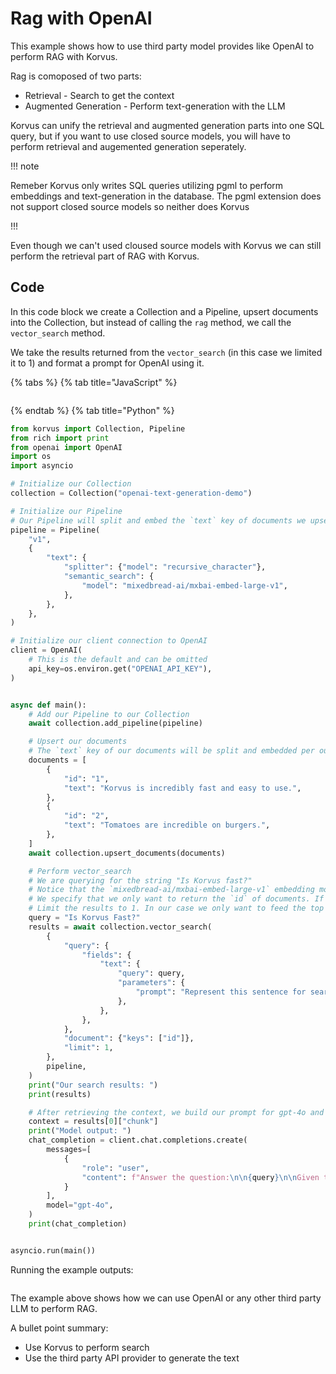 # Rag with OpenAI

This example shows how to use third party model provides like OpenAI to perform RAG with Korvus.

Rag is comoposed of two parts:
- Retrieval - Search to get the context
- Augmented Generation - Perform text-generation with the LLM

Korvus can unify the retrieval and augmented generation parts into one SQL query, but if you want to use closed source models, you will have to perform retrieval and augemented generation seperately. 

!!! note

Remeber Korvus only writes SQL queries utilizing pgml to perform embeddings and text-generation in the database. The pgml extension does not support closed source models so neither does Korvus

!!!

Even though we can't used cloused source models with Korvus we can still perform the retrieval part of RAG with Korvus.

## Code

In this code block we create a Collection and a Pipeline, upsert documents into the Collection, but instead of calling the `rag` method, we call the `vector_search` method.

We take the results returned  from the `vector_search` (in this case we limited it to 1) and format a prompt for OpenAI using it. 

{% tabs %}
{% tab title="JavaScript" %}

```js
```

{% endtab %}
{% tab title="Python" %}

```python
from korvus import Collection, Pipeline
from rich import print
from openai import OpenAI
import os
import asyncio

# Initialize our Collection
collection = Collection("openai-text-generation-demo")

# Initialize our Pipeline
# Our Pipeline will split and embed the `text` key of documents we upsert
pipeline = Pipeline(
    "v1",
    {
        "text": {
            "splitter": {"model": "recursive_character"},
            "semantic_search": {
                "model": "mixedbread-ai/mxbai-embed-large-v1",
            },
        },
    },
)

# Initialize our client connection to OpenAI
client = OpenAI(
    # This is the default and can be omitted
    api_key=os.environ.get("OPENAI_API_KEY"),
)


async def main():
    # Add our Pipeline to our Collection
    await collection.add_pipeline(pipeline)

    # Upsert our documents
    # The `text` key of our documents will be split and embedded per our Pipeline specification above
    documents = [
        {
            "id": "1",
            "text": "Korvus is incredibly fast and easy to use.",
        },
        {
            "id": "2",
            "text": "Tomatoes are incredible on burgers.",
        },
    ]
    await collection.upsert_documents(documents)

    # Perform vector_search
    # We are querying for the string "Is Korvus fast?"
    # Notice that the `mixedbread-ai/mxbai-embed-large-v1` embedding model takes a prompt paramter when embedding for search
    # We specify that we only want to return the `id` of documents. If the `document` key was blank it would return the entire document with every result
    # Limit the results to 1. In our case we only want to feed the top result to OpenAI as we know the other result is not going to be relevant to our question
    query = "Is Korvus Fast?"
    results = await collection.vector_search(
        {
            "query": {
                "fields": {
                    "text": {
                        "query": query,
                        "parameters": {
                            "prompt": "Represent this sentence for searching relevant passages: ",
                        },
                    },
                },
            },
            "document": {"keys": ["id"]},
            "limit": 1,
        },
        pipeline,
    )
    print("Our search results: ")
    print(results)

    # After retrieving the context, we build our prompt for gpt-4o and make our completions request
    context = results[0]["chunk"]
    print("Model output: ")
    chat_completion = client.chat.completions.create(
        messages=[
            {
                "role": "user",
                "content": f"Answer the question:\n\n{query}\n\nGiven the context:\n\n{context}",
            }
        ],
        model="gpt-4o",
    )
    print(chat_completion)


asyncio.run(main())
```

Running the example outputs:

```json
```

The example above shows how we can use OpenAI or any other third party LLM to perform RAG.

A bullet point summary:
- Use Korvus to perform search
- Use the third party API provider to generate the text

